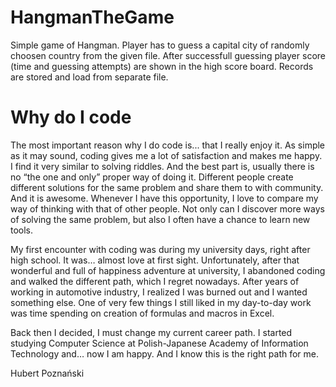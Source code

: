 # HangmanTheGame
Simple game of Hangman. Player has to guess a capital city of randomly choosen country from the given file. After successfull guessing player score (time and guessing attempts) are shown in the high score board. Records are stored and load from separate file.


# Why do I code 
The most important reason why I do code is... that I really enjoy it. As simple as it may sound, coding gives me a lot of satisfaction and makes me happy. I find it very similar to solving riddles. And the best part is, usually there is no “the one and only” proper way of doing it. Different people create different solutions for the same problem and share them to with community. And it is awesome. Whenever I have this opportunity, I love to compare my way of thinking with that of other people. Not only can I discover more ways of solving the same problem, but also I often have a chance to learn new tools.

My first encounter with coding was during my university days, right after high school.  It was… almost love at first sight. Unfortunately, after that wonderful and full of happiness adventure at university, I abandoned coding and walked the different path, which I regret nowadays. After years of working in automotive industry, I realized I was burned out and I wanted something else. One of very few things I still liked in my day-to-day work was time spending on creation of formulas and macros in Excel. 

Back then I decided, I must change my current career path. I started studying Computer Science at Polish-Japanese Academy of Information Technology and… now I am happy. And I know this is the right path for me.

Hubert Poznański
